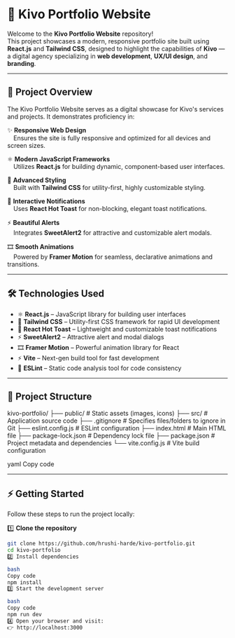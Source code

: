 # 🚀 Kivo Portfolio Website

Welcome to the **Kivo Portfolio Website** repository!  
This project showcases a modern, responsive portfolio site built using **React.js** and **Tailwind CSS**, designed to highlight the capabilities of **Kivo** — a digital agency specializing in **web development**, **UX/UI design**, and **branding**.

---

## 🎯 Project Overview

The Kivo Portfolio Website serves as a digital showcase for Kivo's services and projects. It demonstrates proficiency in:

✨ **Responsive Web Design**  
 Ensures the site is fully responsive and optimized for all devices and screen sizes.

⚛️ **Modern JavaScript Frameworks**  
 Utilizes **React.js** for building dynamic, component-based user interfaces.

🎨 **Advanced Styling**  
 Built with **Tailwind CSS** for utility-first, highly customizable styling.

🔔 **Interactive Notifications**  
 Uses **React Hot Toast** for non-blocking, elegant toast notifications.

⚡ **Beautiful Alerts**  
 Integrates **SweetAlert2** for attractive and customizable alert modals.

🎞️ **Smooth Animations**  
 Powered by **Framer Motion** for seamless, declarative animations and transitions.

---

## 🛠️ Technologies Used

- ⚛️ **React.js** – JavaScript library for building user interfaces  
- 🎨 **Tailwind CSS** – Utility-first CSS framework for rapid UI development  
- 🔔 **React Hot Toast** – Lightweight and customizable toast notifications  
- ⚡ **SweetAlert2** – Attractive alert and modal dialogs  
- 🎞️ **Framer Motion** – Powerful animation library for React  
- ⚡ **Vite** – Next-gen build tool for fast development  
- 🧹 **ESLint** – Static code analysis tool for code consistency  

---

## 📂 Project Structure

kivo-portfolio/
├── public/ # Static assets (images, icons)
├── src/ # Application source code
├── .gitignore # Specifies files/folders to ignore in Git
├── eslint.config.js # ESLint configuration
├── index.html # Main HTML file
├── package-lock.json # Dependency lock file
├── package.json # Project metadata and dependencies
└── vite.config.js # Vite build configuration

yaml
Copy code

---

## ⚡ Getting Started

Follow these steps to run the project locally:

1️⃣ **Clone the repository**

```bash
git clone https://github.com/hrushi-harde/kivo-portfolio.git
cd kivo-portfolio
2️⃣ Install dependencies

bash
Copy code
npm install
3️⃣ Start the development server

bash
Copy code
npm run dev
4️⃣ Open your browser and visit:
👉 http://localhost:3000